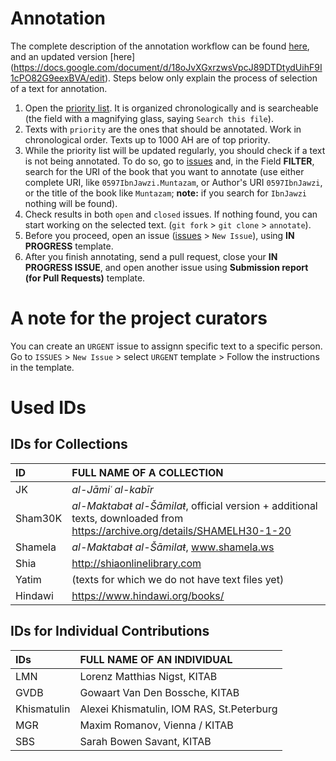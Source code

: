 # Annotation

The complete description of the annotation workflow can be found [here](https://docs.google.com/document/d/1I3Xa67EOMOGoaBJnjxlZcuyEFHYq21gwS4r59t_Mw5g/edit?usp=sharing), and an updated version [here] (https://docs.google.com/document/d/18oJvXGxrzwsVpcJ89DTDtydUihF9I1cPO82G9eexBVA/edit). Steps below only explain the process of selection of a text for annotation.

1. Open the [priority list](https://github.com/OpenITI/Annotation/blob/master/priority_list.csv). It is organized chronologically and is searcheable (the field with a magnifying glass, saying `Search this file`).
1. Texts with `priority` are the ones that should be annotated. Work in chronological order. Texts up to 1000 AH are of top priority.
1. While the priority list will be updated regularly, you should check if a text is not being annotated. To do so, go to [issues](https://github.com/OpenITI/Annotation/issues) and, in the Field **FILTER**, search for the URI of the book that you want to annotate (use either complete URI, like `0597IbnJawzi.Muntazam`, or Author's URI `0597IbnJawzi`, or the title of the book like `Muntazam`; **note:** if you search for `IbnJawzi` nothing will be found).
1. Check results in both `open` and `closed` issues. If nothing found, you can start working on the selected text. (`git fork` > `git clone` > `annotate`).
1. Before you proceed, open an issue ([issues](https://github.com/OpenITI/Annotation/issues) > `New Issue`), using **IN PROGRESS** template.
1. After you finish annotating, send a pull request, close your **IN PROGRESS ISSUE**, and open another issue using **Submission report (for Pull Requests)** template.

# A note for the project curators

You can create an `URGENT` issue to assignn specific text to a specific person. Go to `ISSUES` > `New Issue` > select `URGENT` template > Follow the instructions in the template. 

# Used IDs

## IDs for Collections

| ID | FULL NAME OF A COLLECTION |
|:---|:---|
| JK | *al-Jāmiʿ al-kabīr* |
| Sham30K | *al-Maktabaŧ al-Šāmilaŧ*, official version + additional texts, downloaded from https://archive.org/details/SHAMELH30-1-20 |
| Shamela | *al-Maktabaŧ al-Šāmilaŧ*, www.shamela.ws |
| Shia | http://shiaonlinelibrary.com |
| Yatim | (texts for which we do not have text files yet) |
| Hindawi | https://www.hindawi.org/books/ |


## IDs for Individual Contributions

| IDs | FULL NAME OF AN INDIVIDUAL |
|:----|:---------------------------|
| LMN | Lorenz Matthias Nigst, KITAB |
| GVDB | Gowaart Van Den Bossche, KITAB |
| Khismatulin | Alexei Khismatulin, IOM RAS, St.Peterburg |
| MGR | Maxim Romanov, Vienna / KITAB  |
| SBS | Sarah Bowen Savant, KITAB |

